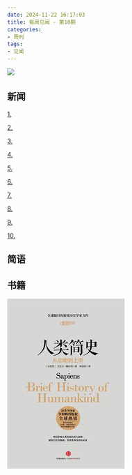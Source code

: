 ```yaml
---
date: 2024-11-22 16:17:03
title: 每周见闻 - 第10期
categories:
- 周刊
tags:
- 见闻
---
```

![](/images/2024/20241119_Chrome_sale.avif)

## 新闻
[1.]()

[2.]()


[3.]()

[4.]()

[5.]()

[6.]()

[7.]()

[8.]()

[9.]()

[10.]()


## 简语



## 书籍

![](/images/2024/2024-11-20.jpg)


